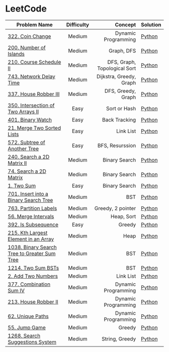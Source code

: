# LeetCode

| Problem Name                                                   |   Difficulty  |            Concept  | Solution |
|----------------------------------------------------------------|:-------------:|--------------------:|----------|
| [322. Coin Change](https://leetcode.com/problems/coin-change/) |     Medium    | Dynamic Programming | [Python](Medium/322.py)   |
| [200. Number of Islands](https://leetcode.com/problems/number-of-islands/) |     Medium    | Graph, DFS | [Python](Medium/200.py)   |
| [210. Course Schedule II](https://leetcode.com/problems/course-schedule-ii/) |     Medium    | DFS, Graph, Topological Sort | [Python](Medium/210.py)   |
| [743. Network Delay Time](https://leetcode.com/problems/network-delay-time/) |     Medium    | Dijkstra, Greedy, Graph | [Python](Medium/743.py)   |
| [337. House Robber III](https://leetcode.com/problems/house-robber-iii/) |     Medium    | DFS, Greedy, Graph | [Python](Medium/337.py)   |
| [350. Intersection of Two Arrays II](https://leetcode.com/problems/intersection-of-two-arrays-ii/) |     Easy    | Sort or Hash  | [Python](Easy/350.py)   |
| [401. Binary Watch](https://leetcode.com/problems/binary-watch/) |     Easy    | Back Tracking  | [Python](Easy/401.py)   |
| [21. Merge Two Sorted Lists](https://leetcode.com/problems/merge-two-sorted-lists/) |     Easy    | Link List  | [Python](Easy/21.py)   |
| [572. Subtree of Another Tree](https://leetcode.com/problems/subtree-of-another-tree/) |     Easy    | BFS, Resurssion  | [Python](Easy/572.py)   |
| [240. Search a 2D Matrix II](https://leetcode.com/problems/search-a-2d-matrix-ii/) |     Medium    | Binary Search  | [Python](Medium/240.py)   |
| [74. Search a 2D Matrix](https://leetcode.com/problems/search-a-2d-matrix/) |     Medium    | Binary Search  | [Python](Medium/74.py)   |
| [1. Two Sum](https://leetcode.com/problems/two-sum/) |     Easy    | Binary Search  | [Python](Easy/1.py)   |
| [701. Insert into a Binary Search Tree](https://leetcode.com/problems/insert-into-a-binary-search-tree/) |     Medium    | BST  | [Python](Medium/701.py)   |
| [763. Partition Labels](https://leetcode.com/problems/partition-labels/) |     Medium    | Greedy, 2 pointer  | [Python](Medium/763.py)   |
| [56. Merge Intervals](https://leetcode.com/problems/merge-intervals/) |     Medium    | Heap, Sort  | [Python](Medium/56.py)   |
| [392. Is Subsequence](https://leetcode.com/problems/is-subsequence/) |     Easy    | Greedy  | [Python](Medium/392.py)   |
| [215. Kth Largest Element in an Array](https://leetcode.com/problems/kth-largest-element-in-an-array/) |     Medium    | Heap  | [Python](Medium/215.py)   |
| [1038. Binary Search Tree to Greater Sum Tree](https://leetcode.com/problems/binary-search-tree-to-greater-sum-tree/) |     Medium    | BST  | [Python](Medium/1038.py)   |
| [1214. Two Sum BSTs](https://leetcode.com/problems/two-sum-bsts/) |     Medium    | BST  | [Python](Medium/1214.py)   |
| [2. Add Two Numbers](https://leetcode.com/problems/add-two-numbers/) |     Medium    | Link List  | [Python](Medium/2.py)   |
| [377. Combination Sum IV](https://leetcode.com/problems/combination-sum-iv/) |     Medium    | Dynamic Programming | [Python](Medium/377.py)   |
| [213. House Robber II](https://leetcode.com/problems/house-robber-ii/) |     Medium    | Dynamic Programming | [Python](Medium/213.py)   |
| [62. Unique Paths](https://leetcode.com/problems/unique-paths/) |     Medium    | Dynamic Programming | [Python](Medium/62.py)   |
| [55. Jump Game](https://leetcode.com/problems/jump-game/) |     Medium    | Greedy | [Python](Medium/55.py)   |
| [1268. Search Suggestions System](https://leetcode.com/problems/search-suggestions-system/) |     Medium    | String, Greedy | [Python](Medium/1268.py)   |
